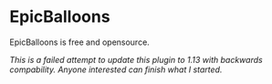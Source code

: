 # EpicBalloons

EpicBalloons is free and opensource.

*This is a failed attempt to update this plugin to 1.13 with backwards compability. Anyone interested can finish what I started.*
